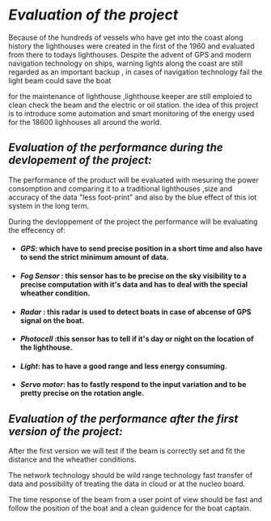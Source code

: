 # *Evaluation of the project*
Because of the hundreds of vessels who have get into the coast along history the lighthouses were created in the first of the 1960 and evaluated from there to  todays lighthouses.
Despite the advent of GPS and modern navigation technology on ships, warning lights along the coast are still regarded as an important backup , in cases of navigation technology fail the light beam could save the boat 

for the maintenance of lighthouse ,lighthouse keeper are still emploied to clean check the beam and the electric or oil station.
the idea of this project is to introduce some automation and smart monitoring of the energy used for the 18600 lighhouses all around the world. 
## *Evaluation of the performance during the devlopement of the project:*

The performance of the product will be evaluated with  mesuring  the power consomption and comparing it to a traditional lighthouses ,size and accuracy of the data "less foot-print" and also by the blue effect of this iot system  in the long term.

During the devloppement of the project the performance will be evaluating the effecency of:

 * #### *GPS*:  which have to send precise position in a short time and also have to send the strict minimum amount of data.
 * #### *Fog Sensor* : this sensor has to be precise on the sky visibility to  a precise computation with it's data and has to deal with the special wheather condition.
 * #### *Radar* : this radar is used to detect boats in case of abcense of GPS signal on the boat.

 * #### *Photocell* :this sensor has to tell if it's day or night on the location of the lighthouse. 

 * #### *Light*: has to have a good range and less energy consuming.   
 * #### *Servo motor*: has to fastly respond to the input variation and to be pretty precise on the rotation angle. 

## *Evaluation of the performance after the first version of the project:*
After the first version we will test if the beam is correctly set and fit the distance and the wheather conditions. 

The network technology should be wild range technology fast transfer of data and possibility of treating the data in cloud or at the nucleo board.

The time response of the beam from a user point of view should be fast and follow the position of the boat  and a clean guidence for the boat captain.
